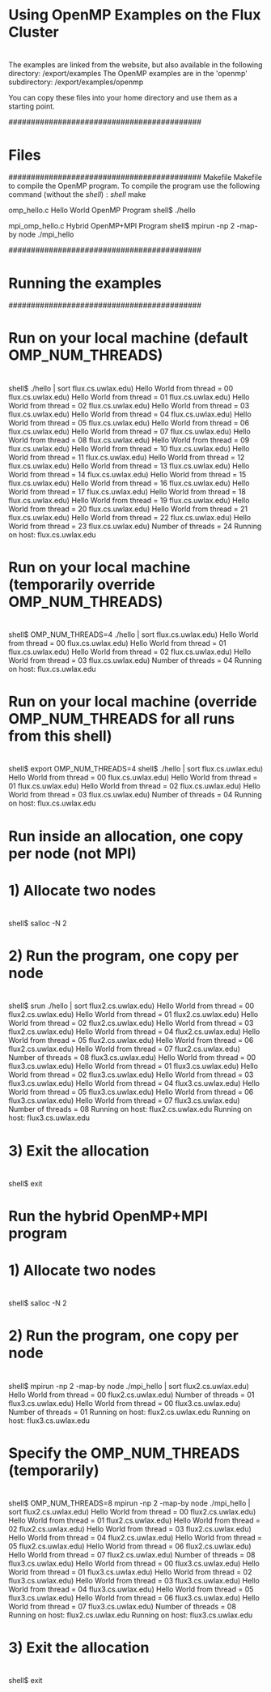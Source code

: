 #
# Using OpenMP Examples on the Flux Cluster
#

The examples are linked from the website, but also available in the following directory:
  /export/examples
The OpenMP examples are in the 'openmp' subdirectory:
  /export/examples/openmp

You can copy these files into your home directory and use them as a starting point.


###########################################
# Files
###########################################
Makefile
  Makefile to compile the OpenMP program.
  To compile the program use the following command (without the $shell):
  shell$ make

omp_hello.c
  Hello World OpenMP Program
  shell$ ./hello

mpi_omp_hello.c
  Hybrid OpenMP+MPI Program
  shell$ mpirun -np 2 -map-by node ./mpi_hello 

###########################################
# Running the examples
###########################################
#
# Run on your local machine (default OMP_NUM_THREADS)
#
shell$ ./hello  | sort
flux.cs.uwlax.edu) Hello World from thread = 00
flux.cs.uwlax.edu) Hello World from thread = 01
flux.cs.uwlax.edu) Hello World from thread = 02
flux.cs.uwlax.edu) Hello World from thread = 03
flux.cs.uwlax.edu) Hello World from thread = 04
flux.cs.uwlax.edu) Hello World from thread = 05
flux.cs.uwlax.edu) Hello World from thread = 06
flux.cs.uwlax.edu) Hello World from thread = 07
flux.cs.uwlax.edu) Hello World from thread = 08
flux.cs.uwlax.edu) Hello World from thread = 09
flux.cs.uwlax.edu) Hello World from thread = 10
flux.cs.uwlax.edu) Hello World from thread = 11
flux.cs.uwlax.edu) Hello World from thread = 12
flux.cs.uwlax.edu) Hello World from thread = 13
flux.cs.uwlax.edu) Hello World from thread = 14
flux.cs.uwlax.edu) Hello World from thread = 15
flux.cs.uwlax.edu) Hello World from thread = 16
flux.cs.uwlax.edu) Hello World from thread = 17
flux.cs.uwlax.edu) Hello World from thread = 18
flux.cs.uwlax.edu) Hello World from thread = 19
flux.cs.uwlax.edu) Hello World from thread = 20
flux.cs.uwlax.edu) Hello World from thread = 21
flux.cs.uwlax.edu) Hello World from thread = 22
flux.cs.uwlax.edu) Hello World from thread = 23
flux.cs.uwlax.edu) Number of threads = 24
Running on host: flux.cs.uwlax.edu

#
# Run on your local machine (temporarily override OMP_NUM_THREADS)
#
shell$  OMP_NUM_THREADS=4 ./hello | sort
flux.cs.uwlax.edu) Hello World from thread = 00
flux.cs.uwlax.edu) Hello World from thread = 01
flux.cs.uwlax.edu) Hello World from thread = 02
flux.cs.uwlax.edu) Hello World from thread = 03
flux.cs.uwlax.edu) Number of threads = 04
Running on host: flux.cs.uwlax.edu


#
# Run on your local machine (override OMP_NUM_THREADS for all runs from this shell)
#
shell$ export OMP_NUM_THREADS=4
shell$ ./hello | sort
flux.cs.uwlax.edu) Hello World from thread = 00
flux.cs.uwlax.edu) Hello World from thread = 01
flux.cs.uwlax.edu) Hello World from thread = 02
flux.cs.uwlax.edu) Hello World from thread = 03
flux.cs.uwlax.edu) Number of threads = 04
Running on host: flux.cs.uwlax.edu


#
# Run inside an allocation, one copy per node (not MPI)
#
#
# 1) Allocate two nodes
#
shell$ salloc -N 2 
#
# 2) Run the program, one copy per node
#
shell$ srun ./hello | sort
flux2.cs.uwlax.edu) Hello World from thread = 00
flux2.cs.uwlax.edu) Hello World from thread = 01
flux2.cs.uwlax.edu) Hello World from thread = 02
flux2.cs.uwlax.edu) Hello World from thread = 03
flux2.cs.uwlax.edu) Hello World from thread = 04
flux2.cs.uwlax.edu) Hello World from thread = 05
flux2.cs.uwlax.edu) Hello World from thread = 06
flux2.cs.uwlax.edu) Hello World from thread = 07
flux2.cs.uwlax.edu) Number of threads = 08
flux3.cs.uwlax.edu) Hello World from thread = 00
flux3.cs.uwlax.edu) Hello World from thread = 01
flux3.cs.uwlax.edu) Hello World from thread = 02
flux3.cs.uwlax.edu) Hello World from thread = 03
flux3.cs.uwlax.edu) Hello World from thread = 04
flux3.cs.uwlax.edu) Hello World from thread = 05
flux3.cs.uwlax.edu) Hello World from thread = 06
flux3.cs.uwlax.edu) Hello World from thread = 07
flux3.cs.uwlax.edu) Number of threads = 08
Running on host: flux2.cs.uwlax.edu
Running on host: flux3.cs.uwlax.edu
#
# 3) Exit the allocation
#
shell$ exit


#
# Run the hybrid OpenMP+MPI program
#
#
# 1) Allocate two nodes
#
shell$ salloc -N 2 
#
# 2) Run the program, one copy per node
#
shell$ mpirun -np 2 -map-by node ./mpi_hello | sort
flux2.cs.uwlax.edu) Hello World from thread = 00
flux2.cs.uwlax.edu) Number of threads = 01
flux3.cs.uwlax.edu) Hello World from thread = 00
flux3.cs.uwlax.edu) Number of threads = 01
Running on host: flux2.cs.uwlax.edu
Running on host: flux3.cs.uwlax.edu
#
# Specify the OMP_NUM_THREADS (temporarily)
#
shell$ OMP_NUM_THREADS=8 mpirun -np 2 -map-by node ./mpi_hello | sort
flux2.cs.uwlax.edu) Hello World from thread = 00
flux2.cs.uwlax.edu) Hello World from thread = 01
flux2.cs.uwlax.edu) Hello World from thread = 02
flux2.cs.uwlax.edu) Hello World from thread = 03
flux2.cs.uwlax.edu) Hello World from thread = 04
flux2.cs.uwlax.edu) Hello World from thread = 05
flux2.cs.uwlax.edu) Hello World from thread = 06
flux2.cs.uwlax.edu) Hello World from thread = 07
flux2.cs.uwlax.edu) Number of threads = 08
flux3.cs.uwlax.edu) Hello World from thread = 00
flux3.cs.uwlax.edu) Hello World from thread = 01
flux3.cs.uwlax.edu) Hello World from thread = 02
flux3.cs.uwlax.edu) Hello World from thread = 03
flux3.cs.uwlax.edu) Hello World from thread = 04
flux3.cs.uwlax.edu) Hello World from thread = 05
flux3.cs.uwlax.edu) Hello World from thread = 06
flux3.cs.uwlax.edu) Hello World from thread = 07
flux3.cs.uwlax.edu) Number of threads = 08
Running on host: flux2.cs.uwlax.edu
Running on host: flux3.cs.uwlax.edu


#
# 3) Exit the allocation
#
shell$ exit
